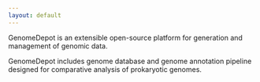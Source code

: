 ```yaml
---
layout: default
---
```


GenomeDepot is an extensible open-source platform for generation and management of genomic data. 

GenomeDepot includes genome database and genome annotation pipeline designed for comparative analysis of prokaryotic genomes.